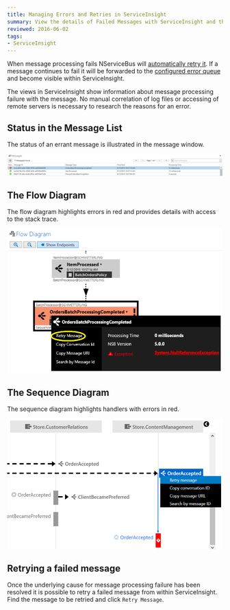 ```yaml
---
title: Managing Errors and Retries in ServiceInsight
summary: View the details of Failed Messages with ServiceInsight and the Retry them
reviewed: 2016-06-02
tags:
- ServiceInsight
---
```



When message processing fails NServiceBus will [automatically retry it](/nservicebus/errors/automatic-retries.md). If a message continues to fail it will be forwarded to the [configured error queue](/nservicebus/errors/) and become visible within ServiceInsight.

The views in ServiceInsight show information about message processing failure with the message. No manual correlation of log files or accessing of remote servers is necessary to research the reasons for an error.


## Status in the Message List

The status of an errant message is illustrated in the message window.

![An Error in the Message Window](images/overview-messagewindowerror.png)


## The Flow Diagram

The flow diagram highlights errors in red and provides details with access to the stack trace.

![Error in the flow diagram](images/overview-flowdiagramwitherror.png)


## The Sequence Diagram

The sequence diagram highlights handlers with errors in red.

![Error in the sequence diagram](images/overview-sequence-diagram-witherror.png)


## Retrying a failed message

Once the underlying cause for message processing failure has been resolved it is possible to retry a failed message from within ServiceInsight. Find the message to be retried and click `Retry Message`.
